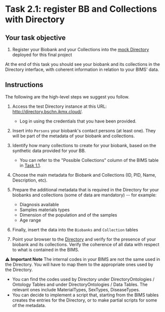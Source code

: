 # Task 2.1: register BB and Collections with Directory

## Your task objective

1. Register your Biobank and your Collections into the [mock
   Directory](https://directory.bschn.ikmx.cloud) deployed
   for this final project

At the end of this task you should see your biobank and its
collections in the Directory interface, with
coherent information in relation to your BIMS' data.

## Instructions

The following are the high-level steps we suggest you follow.

1. Access the test Directory instance at this URL: <http://directory.bschn.ikmx.cloud/>.
    * Log in using the credentials that you have been provided.
2. Insert into `Persons` your biobank's contact persons (at least one). They
   will be part of the metadata of your biobank and collections.
3. Identify how many collections to create for your biobank, based on the synthetic data provided for your BB.
   * You can refer to the "Possible Collections" column of the BIMS table in [Task 1.1](../task-1.1/README.md).
4. Choose the main metadata for Biobank and Collections (ID, PID, Name, Description, etc).
5. Prepare the additional metadata that is required in the Directory for your
   biobanks and collections (some of data are mandatory) -- for example:
    - Diagnosis available
    - Samples materials types
    - Dimension of the population and of the samples
    - Age range

6. Finally, insert the data into the `Biobanks` and `Collection` tables
7. Point your browser to the [Directory](http://directory.bschn.ikmx.cloud/) and
   verify for the presence of your biobank and its collections. Verify the
   coherence of all data with respect to what is contained in the BIMS.

⚠️ **Important Note** The internal codes in your BIMS are not the same used in the Directory. You will have to map
them to the appropriate ones used by the Directory.
* You can find the codes used by Directory under DirectoryOntologies / Ontology
  Tables and under DirectoryOntologies / Data Tables.  The
  relevant ones include MaterialTypes, SexTypes, DiseaseTypes.
* You can decide to implement a script that, starting from the BIMS tables
  creates the entries for the Directory, or to make partial scripts for some of the metadata.
